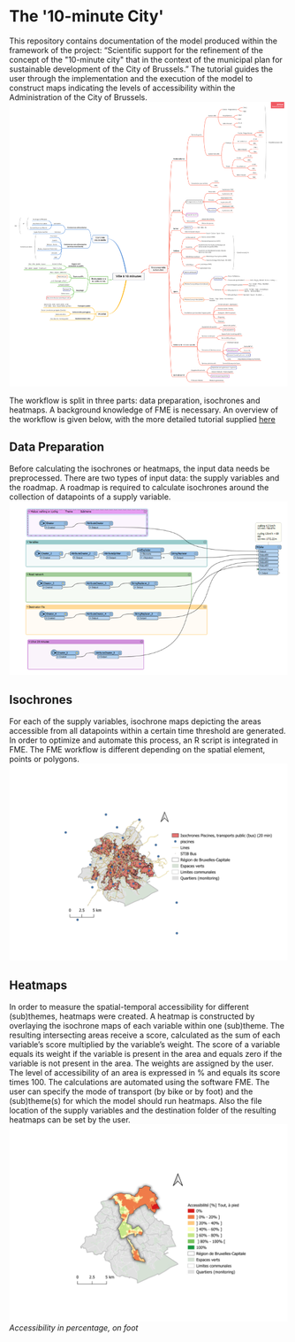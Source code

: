 # The '10-minute City'

This repository contains documentation of the model produced within the framework of the project: “Scientific support for the refinement of the concept of the "10-minute city" that in the context of the municipal plan for sustainable development of the City of Brussels.” The tutorial guides the user through the implementation and the execution of the model to construct maps indicating the levels of accessibility within the Administration of the City of Brussels. 
![alt text](https://github.com/sadl-kuleuven/10-minute-city/blob/main/assets/V10_pratique_brouillon.png)


The workflow is split in three parts: data preparation, isochrones and heatmaps. A background knowledge of FME is necessary. An overview of the workflow is given below, with the more detailed tutorial supplied [here](https://github.com/sadl-kuleuven/10-minute-city/blob/main/Tutorial%201.0.pdf)

## Data Preparation
Before calculating the isochrones or heatmaps, the input data needs be preprocessed. There are two types of input data: the supply variables and the roadmap. A roadmap is required to calculate isochrones around the collection of datapoints of a supply variable. 
![alt text](https://github.com/sadl-kuleuven/10-minute-city/blob/main/assets/isochrones%20calc.png)


## Isochrones
For each of the supply variables, isochrone maps depicting the areas accessible from all datapoints within a certain time threshold are generated. In order to optimize and automate this process, an R script is integrated in FME. The FME workflow is different depending on the spatial element, points or polygons. 
![alt text](https://github.com/sadl-kuleuven/10-minute-city/blob/main/assets/isochrones%20piscines.jpg)

## Heatmaps
In order to measure the spatial-temporal accessibility for different (sub)themes, heatmaps were created. A heatmap is constructed by overlaying the isochrone maps of each variable within one (sub)theme. The resulting intersecting areas receive a score, calculated as the sum of each variable’s score multiplied by the variable’s weight. The score of a variable equals its weight if the variable is present in the area and equals zero if the variable is not present in the area. The weights are assigned by the user. The level of accessibility of an area is expressed in % and equals its score times 100. The calculations are automated using the software FME. The user can specify the mode of transport (by bike or by foot) and the (sub)theme(s) for which the model should run heatmaps. Also the file location of the supply variables and the destination folder of the resulting heatmaps can be set by the user. 
![Accessibility in percentage, on foot](https://github.com/sadl-kuleuven/10-minute-city/blob/main/assets/heatmap%20analyse.jpg)
*Accessibility in percentage, on foot*
